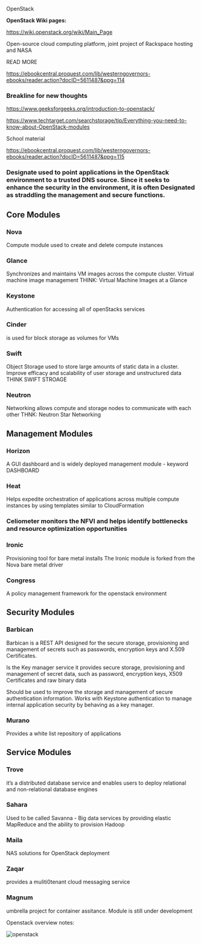 OpenStack

**OpenStack Wiki pages:**

https://wiki.openstack.org/wiki/Main_Page

Open-source cloud computing platform, joint project of Rackspace hosting and NASA

READ MORE

https://ebookcentral.proquest.com/lib/westerngovernors-ebooks/reader.action?docID=5611487&ppg=114

### Breakline for new thoughts

https://www.geeksforgeeks.org/introduction-to-openstack/

https://www.techtarget.com/searchstorage/tip/Everything-you-need-to-know-about-OpenStack-modules

School material

https://ebookcentral.proquest.com/lib/westerngovernors-ebooks/reader.action?docID=5611487&ppg=115

### Designate used to point applications in the OpenStack environment to a trusted DNS source. Since it seeks to enhance the security in the environment, it is often Designated as straddling the management and secure functions.




## Core Modules

### Nova 
Compute module used to create and delete compute instances

### Glance
Synchronizes and maintains VM images across the compute cluster. Virtual machine image management THINK: Virtual Machine Images at a Glance

### Keystone
 Authentication for accessing all of openStacks services

### Cinder
 is used for block storage as volumes for VMs

### Swift
 Object Storage used to store large amounts of static data in a cluster. Improve efficacy and scalability of user storage and unstructured data THINK SWIFT STROAGE

### Neutron
 Networking allows compute and storage nodes to communicate with each other THNK: Neutron Star Networking


## Management Modules 

### Horizon
A GUI dashboard and is widely deployed management module - keyword DASHBOARD 

### Heat 
Helps expedite orchestration of applications across multiple compute instances by using templates similar to CloudFormation

### Celiometer monitors the NFVI and helps identify bottlenecks and resource optimization opportunities 

### Ironic 
Provisioning tool for bare metal installs The Ironic module is forked from the Nova bare metal driver

### Congress
A policy management framework for the openstack environment


## Security Modules 

### Barbican

Barbican is a REST API designed for the secure storage, provisioning and management of secrets such as passwords, encryption keys and X.509 Certificates. 

Is the Key manager service it provides secure storage, provisioning and management of secret data, such as password, encryption keys, X509 Certificates and raw binary data

Should be used to improve the storage and management of secure authentication information. Works with Keystone authentication to manage internal application security by behaving as a key manager.

### Murano
 Provides a white list repository of applications


## Service Modules 

### Trove
 it’s a distributed database service and enables users to deploy relational and non-relational database engines

### Sahara
 Used to be called Savanna - Big data services by providing elastic MapReduce and the ability to provision Hadoop

### Maila
 NAS solutions for OpenStack deployment

### Zaqar
 provides a muliti0tenant cloud messaging service

### Magnum
 umbrella project for container assitance. Module is still under development

 Openstack overview notes:

 ![openstack](https://github.com/mattrondel/D415/assets/109989470/869470f4-198e-4600-9e17-e9a8f18c1952)

